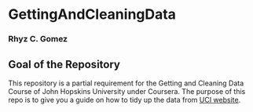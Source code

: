 # GettingAndCleaningData
### Rhyz C. Gomez


## Goal of the Repository
This repository is a partial requirement for the Getting and Cleaning Data 
Course of John Hopskins University under Coursera.  The purpose of this repo
is to give you a guide on how to tidy up the data from [UCI website](http://archive.ics.uci.edu/ml/datasets/Human+Activity+Recognition+Using+Smartphones).  


